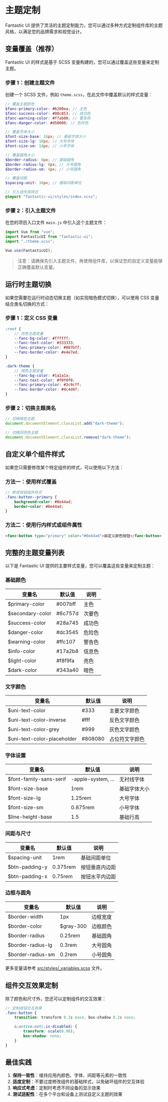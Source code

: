 # 主题定制

Fantastic UI 提供了灵活的主题定制能力，您可以通过多种方式定制组件库的主题风格，以满足您的品牌需求和视觉设计。

## 变量覆盖（推荐）

Fantastic UI 的样式是基于 SCSS 变量构建的，您可以通过覆盖这些变量来定制主题。

### 步骤 1：创建主题文件

创建一个 SCSS 文件，例如 `theme.scss`，在此文件中覆盖默认的样式变量：

```scss
// 覆盖主题颜色
$fanc-primary-color: #6200ea; // 主色
$fanc-success-color: #00c853; // 成功色
$fanc-warning-color: #ffab00; // 警告色
$fanc-danger-color: #d50000; // 危险色

// 覆盖字体大小
$font-size-base: 16px; // 基础字体大小
$font-size-lg: 18px; // 大号字体
$font-size-sm: 14px; // 小号字体

// 覆盖圆角大小
$border-radius: 6px; // 基础圆角
$border-radius-lg: 8px; // 大号圆角
$border-radius-sm: 4px; // 小号圆角

// 覆盖间距
$spacing-unit: 16px; // 基础间距单位

// 引入组件库样式
@import "fantastic-ui/styles/index.scss";
```

### 步骤 2：引入主题文件

在您的项目入口文件 `main.js` 中引入这个主题文件：

```js
import Vue from "vue";
import FantasticUI from "fantastic-ui";
import "./theme.scss";

Vue.use(FantasticUI);
```

> 注意：请确保先引入主题文件，再使用组件库，以保证您的自定义变量能够正确覆盖默认变量。

## 运行时主题切换

如果您需要在运行时动态切换主题（如实现暗色模式切换），可以使用 CSS 变量结合类名切换的方式：

### 步骤 1：定义 CSS 变量

```scss
:root {
    // 亮色主题变量
    --fanc-bg-color: #ffffff;
    --fanc-text-color: #333333;
    --fanc-primary-color: #007bff;
    --fanc-border-color: #e4e7ed;
}

.dark-theme {
    // 暗色主题变量
    --fanc-bg-color: #1a1a1a;
    --fanc-text-color: #f0f0f0;
    --fanc-primary-color: #3c9cff;
    --fanc-border-color: #4c4d4f;
}
```

### 步骤 2：切换主题类名

```js
// 切换暗色主题
document.documentElement.classList.add("dark-theme");

// 切换回亮色主题
document.documentElement.classList.remove("dark-theme");
```

## 自定义单个组件样式

如果您只需要修改某个特定组件的样式，可以使用以下方法：

### 方法一：使用样式覆盖

```scss
// 修改按钮组件样式
.fanc-button--primary {
    background-color: #8e44ad;
    border-color: #8e44ad;
}
```

### 方法二：使用行内样式或组件属性

```html
<fanc-button type="primary" color="#8e44ad">自定义颜色按钮</fanc-button>
```

## 完整的主题变量列表

以下是 Fantastic UI 提供的主要样式变量，您可以覆盖这些变量来定制主题：

### 基础颜色

| 变量名           | 默认值  | 说明   |
| ---------------- | ------- | ------ |
| $primary-color   | #007bff | 主色   |
| $secondary-color | #6c757d | 次要色 |
| $success-color   | #28a745 | 成功色 |
| $danger-color    | #dc3545 | 危险色 |
| $warning-color   | #ffc107 | 警告色 |
| $info-color      | #17a2b8 | 信息色 |
| $light-color     | #f8f9fa | 亮色   |
| $dark-color      | #343a40 | 暗色   |

### 文字颜色

| 变量名                      | 默认值  | 说明           |
| --------------------------- | ------- | -------------- |
| $uni-text-color             | #333    | 主要文字颜色   |
| $uni-text-color-inverse     | #fff    | 反色文字颜色   |
| $uni-text-color-grey        | #999    | 灰色文字颜色   |
| $uni-text-color-placeholder | #808080 | 占位符文字颜色 |

### 字体设置

| 变量名                  | 默认值             | 说明         |
| ----------------------- | ------------------ | ------------ |
| $font-family-sans-serif | -apple-system, ... | 无衬线字体   |
| $font-size-base         | 1rem               | 基础字体大小 |
| $font-size-lg           | 1.25rem            | 大号字体     |
| $font-size-sm           | 0.875rem           | 小号字体     |
| $line-height-base       | 1.5                | 基础行高     |

### 间距与尺寸

| 变量名         | 默认值   | 说明           |
| -------------- | -------- | -------------- |
| $spacing-unit  | 1rem     | 基础间距单位   |
| $btn-padding-y | 0.375rem | 按钮垂直内边距 |
| $btn-padding-x | 0.75rem  | 按钮水平内边距 |

### 边框与圆角

| 变量名            | 默认值    | 说明     |
| ----------------- | --------- | -------- |
| $border-width     | 1px       | 边框宽度 |
| $border-color     | $gray-300 | 边框颜色 |
| $border-radius    | 0.25rem   | 基础圆角 |
| $border-radius-lg | 0.3rem    | 大号圆角 |
| $border-radius-sm | 0.2rem    | 小号圆角 |

更多变量请参考 [src/styles/\_variables.scss](../../../src/styles/_variables.scss) 文件。

## 组件交互效果定制

除了颜色和尺寸外，您还可以定制组件的交互效果：

```scss
// 定制按钮交互效果
.fanc-button {
    transition: transform 0.2s ease, box-shadow 0.2s ease;

    &:active:not(.is-disabled) {
        transform: scale(0.98);
        box-shadow: none;
    }
}
```

## 最佳实践

1. **保持一致性**：维持应用内颜色、字体、间距等元素的一致性
2. **适度定制**：不要过度修改组件的基础样式，以免破坏组件的交互体验
3. **响应式考虑**：定制时考虑不同设备的显示效果
4. **测试适配性**：在多个平台和设备上测试自定义主题的效果
